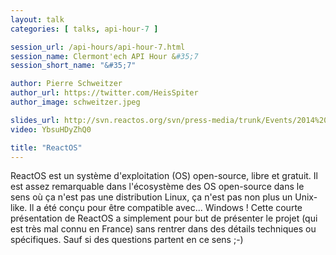```yaml
---
layout: talk
categories: [ talks, api-hour-7 ]

session_url: /api-hours/api-hour-7.html
session_name: Clermont'ech API Hour &#35;7
session_short_name: "&#35;7"

author: Pierre Schweitzer
author_url: https://twitter.com/HeisSpiter
author_image: schweitzer.jpeg

slides_url: http://svn.reactos.org/svn/press-media/trunk/Events/2014%20-%20Clermont%27ech/Presentation/reactos_clermontech_2014.pdf?view=co
video: YbsuHDyZhQ0

title: "ReactOS"
---
```


ReactOS est un système d'exploitation (OS) open-source, libre et gratuit. Il est
assez remarquable dans l'écosystème des OS open-source dans le sens où ça n'est
pas une distribution Linux, ça n'est pas non plus un Unix-like. Il a été conçu
pour être compatible avec... Windows ! Cette courte présentation de ReactOS a
simplement pour but de présenter le projet (qui est très mal connu en France)
sans rentrer dans des détails techniques ou spécifiques. Sauf si des questions
partent en ce sens ;-)
